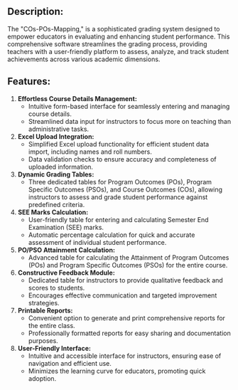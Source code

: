 ## **Description:**

The "COs-POs-Mapping," is a sophisticated grading system designed to empower educators in evaluating and enhancing student performance. This comprehensive software streamlines the grading process, providing teachers with a user-friendly platform to assess, analyze, and track student achievements across various academic dimensions.

## Features:

1. **Effortless Course Details Management:**
    - Intuitive form-based interface for seamlessly entering and managing course details.
    - Streamlined data input for instructors to focus more on teaching than administrative tasks.
2. **Excel Upload Integration:**
    - Simplified Excel upload functionality for efficient student data import, including names and roll numbers.
    - Data validation checks to ensure accuracy and completeness of uploaded information.
3. **Dynamic Grading Tables:**
    - Three dedicated tables for Program Outcomes (POs), Program Specific Outcomes (PSOs), and Course Outcomes (COs), allowing instructors to assess and grade student performance against predefined criteria.
4. **SEE Marks Calculation:**
    - User-friendly table for entering and calculating Semester End Examination (SEE) marks.
    - Automatic percentage calculation for quick and accurate assessment of individual student performance.
5. **PO/PSO Attainment Calculation:**
    - Advanced table for calculating the Attainment of Program Outcomes (POs) and Program Specific Outcomes (PSOs) for the entire course.
6. **Constructive Feedback Module:**
    - Dedicated table for instructors to provide qualitative feedback and scores to students.
    - Encourages effective communication and targeted improvement strategies.
7. **Printable Reports:**
    - Convenient option to generate and print comprehensive reports for  the entire class.
    - Professionally formatted reports for easy sharing and documentation purposes.
8. **User-Friendly Interface:**
    - Intuitive and accessible interface for instructors, ensuring ease of navigation and efficient use.
    - Minimizes the learning curve for educators, promoting quick adoption.
